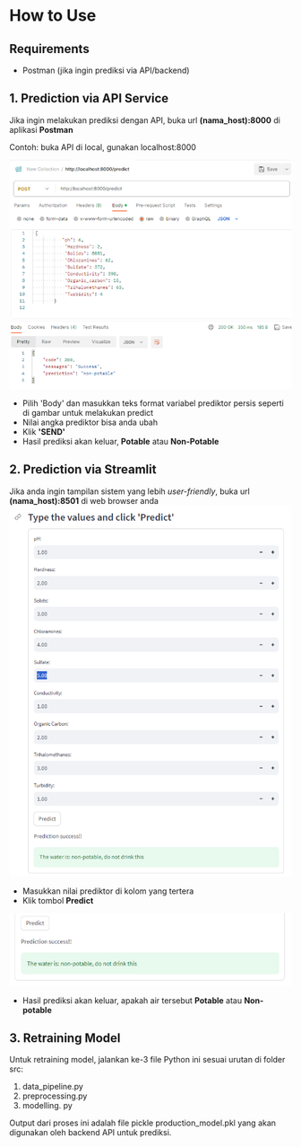 # **How to Use**

## Requirements
- Postman (jika ingin prediksi via API/backend)

## **1. Prediction via API Service**

Jika ingin melakukan prediksi dengan API, buka url **(nama_host):8000** di aplikasi **Postman** 

Contoh: buka API di local, gunakan localhost:8000 

![Screenshot](img/api_format.png)

- Pilih 'Body' dan masukkan teks format variabel prediktor persis seperti di gambar untuk melakukan predict
- Nilai angka prediktor bisa anda ubah 
- Klik **'SEND'**
- Hasil prediksi akan keluar, **Potable** atau **Non-Potable**

## **2. Prediction via Streamlit**

Jika anda ingin tampilan sistem yang lebih *user-friendly*, buka url **(nama_host):8501** di web browser anda
![Screenshot](img/streamlit.png)

- Masukkan nilai prediktor di kolom yang tertera
- Klik tombol **Predict**

![Screenshot](img/prediction.png)

- Hasil prediksi akan keluar, apakah air tersebut **Potable** atau **Non-potable**

## **3. Retraining Model**

Untuk retraining model, jalankan ke-3 file Python ini sesuai urutan di folder src:

1. data_pipeline.py
2. preprocessing.py
3. modelling. py

Output dari proses ini adalah file pickle production_model.pkl yang akan digunakan oleh backend API untuk prediksi.